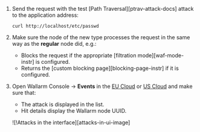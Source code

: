 1. Send the request with the test [Path Traversal][ptrav-attack-docs] attack to the application address:

    ```
    curl http://localhost/etc/passwd
    ```
1. Make sure the node of the new type processes the request in the same way as the **regular** node did, e.g.:

    * Blocks the request if the appropriate [filtration mode][waf-mode-instr] is configured.
    * Returns the [custom blocking page][blocking-page-instr] if it is configured.
2. Open Wallarm Console → **Events** in the [EU Cloud](https://my.wallarm.com/search) or [US Cloud](https://us1.my.wallarm.com/search) and make sure that:

    * The attack is displayed in the list.
    * Hit details display the Wallarm node UUID.

    ![!Attacks in the interface][attacks-in-ui-image]

